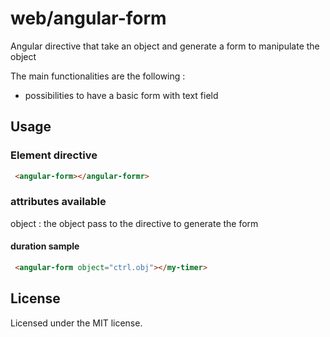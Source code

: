 # web/angular-form
Angular directive that take an object and generate a form to manipulate the object

The main functionalities are the following :
 * possibilities to have a basic form with text field

## Usage

### Element directive

```html
 <angular-form></angular-formr>
```

### attributes available

object : the object pass to the directive to generate the form

#### duration sample 

```html
 <angular-form object="ctrl.obj"></my-timer>
```

## License
Licensed under the MIT license.
